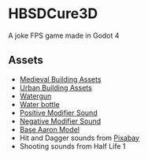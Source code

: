 # HBSDCure3D
A joke FPS game made in Godot 4

## Assets
- [Medieval Building Assets](https://kenney.nl/assets/retro-medieval-kit)
- [Urban Building Assets](https://kenney.nl/assets/retro-urban-kit)
- [Watergun](https://poly.pizza/m/1W8CTzsXXRJ)
- [Water bottle](https://poly.pizza/m/KpxDpidn1Z)
- [Positive Modifier Sound](https://freesound.org/people/qubodup/sounds/202147/)
- [Negative Modifier Sound](https://freesound.org/people/yottasounds/sounds/174767/)
- [Base Aaron Model](https://elbolilloduro.itch.io/paquete-de-modelos-psx-3)
- Hit and Dagger sounds from [Pixabay](https://pixabay.com/)
- Shooting sounds from Half Life 1
